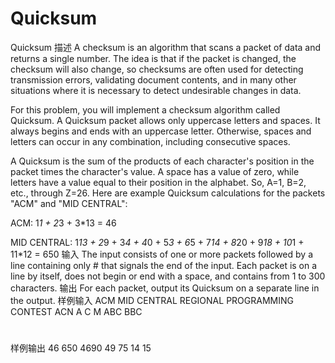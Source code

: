 # Quicksum
Quicksum
描述
A checksum is an algorithm that scans a packet of data and returns a single number. The idea is that if the packet is changed, the checksum will also change, so checksums are often used for detecting transmission errors, validating document contents, and in many other situations where it is necessary to detect undesirable changes in data.

For this problem, you will implement a checksum algorithm called Quicksum. A Quicksum packet allows only uppercase letters and spaces. It always begins and ends with an uppercase letter. Otherwise, spaces and letters can occur in any combination, including consecutive spaces.

A Quicksum is the sum of the products of each character's position in the packet times the character's value. A space has a value of zero, while letters have a value equal to their position in the alphabet. So, A=1, B=2, etc., through Z=26. Here are example Quicksum calculations for the packets "ACM" and "MID CENTRAL":

ACM: 1*1  + 2*3 + 3*13 = 46

MID CENTRAL: 1*13 + 2*9 + 3*4 + 4*0 + 5*3 + 6*5 + 7*14 + 8*20 +
9*18 + 10*1 + 11*12 = 650
输入
The input consists of one or more packets followed by a line containing only # that signals the end of the input. Each packet is on a line by itself, does not begin or end with a space, and contains from 1 to 300 characters.
输出
For each packet, output its Quicksum on a separate line in the output.
样例输入
ACM
MID CENTRAL
REGIONAL PROGRAMMING CONTEST
ACN
A C M
ABC
BBC
#
样例输出
46
650
4690
49
75
14
15
